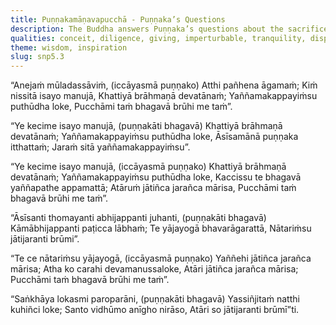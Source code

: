 ```yaml
---
title: Puṇṇakamāṇavapucchā - Puṇṇaka’s Questions
description: The Buddha answers Puṇṇaka’s questions about the sacrifices made by sages and brahmins, the nature of their desires, and who has truly crossed over birth and old age.
qualities: conceit, diligence, giving, imperturbable, tranquility, dispassion, quenching, clinging to rules and observances
theme: wisdom, inspiration
slug: snp5.3
---
```


“Anejaṁ mūladassāviṁ,
(iccāyasmā puṇṇako)
Atthi pañhena āgamaṁ;
Kiṁ nissitā isayo manujā,
Khattiyā brāhmaṇā devatānaṁ;
Yaññamakappayiṁsu puthūdha loke,
Pucchāmi taṁ bhagavā brūhi me taṁ”.

“Ye kecime isayo manujā,
(puṇṇakāti bhagavā)
Khattiyā brāhmaṇā devatānaṁ;
Yaññamakappayiṁsu puthūdha loke,
Āsīsamānā puṇṇaka itthattaṁ;
Jaraṁ sitā yaññamakappayiṁsu”.

“Ye kecime isayo manujā,
(iccāyasmā puṇṇako)
Khattiyā brāhmaṇā devatānaṁ;
Yaññamakappayiṁsu puthūdha loke,
Kaccissu te bhagavā yaññapathe appamattā;
Atāruṁ jātiñca jarañca mārisa,
Pucchāmi taṁ bhagavā brūhi me taṁ”.

“Āsīsanti thomayanti abhijappanti juhanti,
(puṇṇakāti bhagavā)
Kāmābhijappanti paṭicca lābhaṁ;
Te yājayogā bhavarāgarattā,
Nātariṁsu jātijaranti brūmi”.

“Te ce nātariṁsu yājayogā,
(iccāyasmā puṇṇako)
Yaññehi jātiñca jarañca mārisa;
Atha ko carahi devamanussaloke,
Atāri jātiñca jarañca mārisa;
Pucchāmi taṁ bhagavā brūhi me taṁ”.

“Saṅkhāya lokasmi paroparāni,
(puṇṇakāti bhagavā)
Yassiñjitaṁ natthi kuhiñci loke;
Santo vidhūmo anīgho nirāso,
Atāri so jātijaranti brūmī”ti.